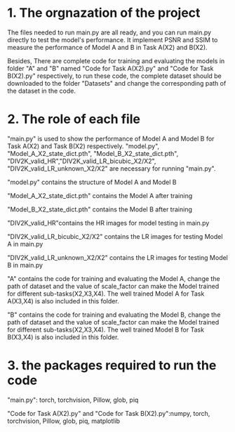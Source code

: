 # 1. The orgnazation of the project

The files needed to run main.py are all ready, and you can run main.py directly to test the model's performance. It implement PSNR and SSIM to measure the performance of Model A and B in Task A(X2) and B(X2). 

Besides, There are complete code for training and evaluating the models in folder "A" and "B" named "Code for Task A(X2).py" and "Code for Task B(X2).py" respectively, to run these code, the complete dataset should be downloaded to the folder "Datasets" and change the corresponding path of the dataset in the code.

# 2. The role of each file

"main.py" is used to show the performance of Model A and Model B for Task A(X2) and Task B(X2) respectively. "model.py", "Model_A_X2_state_dict.pth", "Model_B_X2_state_dict.pth", "DIV2K_valid_HR","DIV2K_valid_LR_bicubic_X2/X2", "DIV2K_valid_LR_unknown_X2/X2" are necessary for running "main.py".
   
"model.py" contains the structure of Model A and Model B

"Model_A_X2_state_dict.pth" contains the Model A after training 

"Model_B_X2_state_dict.pth" contains the Model B after training 

"DIV2K_valid_HR"contains the HR images for model testing in main.py

"DIV2K_valid_LR_bicubic_X2/X2" contains the LR images for testing Model A in main.py

"DIV2K_valid_LR_unknown_X2/X2" contains the LR images for testing Model B in main.py

"A" contains the code for training and evaluating the Model A, change the path of dataset and the value of scale_factor can make the Model trained for different sub-tasks(X2,X3,X4). The well trained Model A for Task A(X3,X4) is also included in this folder.

"B" contains the code for training and evaluating the Model B, change the path of dataset and the value of scale_factor can make the Model trained for different sub-tasks(X2,X3,X4). The well trained Model B for Task B(X3,X4) is also included in this folder.

# 3. the packages required to run the code

"main.py": torch, torchvision, Pillow, glob, piq

"Code for Task A(X2).py" and "Code for Task B(X2).py":numpy, torch, torchvision, Pillow, glob, piq, matplotlib
   
  
   
